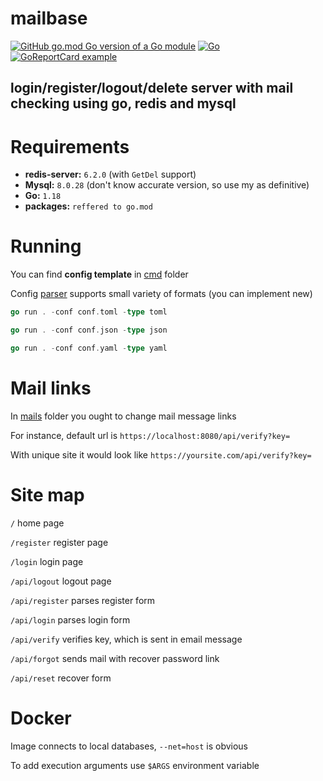# mailbase

[![GitHub go.mod Go version of a Go module](https://img.shields.io/github/go-mod/go-version/illiafox/mailbase.svg)](https://go.dev/learn/)
[![Go](https://github.com/illiafox/mailbase/actions/workflows/go.yml/badge.svg)](https://github.com/illiafox/mailbase/actions/workflows/go.yml)
[![GoReportCard example](https://goreportcard.com/badge/github.com/illiafox/mailbase)](https://goreportcard.com/report/github.com/illiafox/mailbase)

## login/register/logout/delete server with mail checking using go, redis and mysql



# Requirements

* **redis-server:** `6.2.0` (with `GetDel` support)
* **Mysql:** `8.0.28` (don't know accurate version, so use my as definitive)
* **Go:** `1.18`
* **packages:** `reffered to go.mod`

# Running

You can find **config template** in [cmd](https://github.com/illiafox/mailbase/blob/master/cmd/config.toml) folder

Config [parser](https://github.com/illiafox/mailbase/blob/master/util/config/config.go) supports small variety of formats (you can implement new)


```go
go run . -conf conf.toml -type toml

go run . -conf conf.json -type json

go run . -conf conf.yaml -type yaml
```

# Mail links
In [mails](https://github.com/illiafox/mailbase/tree/master/shared/templates/mails) folder you ought to change mail message links

For instance, default url is `https://localhost:8080/api/verify?key=` 

With unique site it would look like `https://yoursite.com/api/verify?key=`


# Site map

`/` home page

`/register` register page

`/login` login page

`/api/logout` logout page

`/api/register` parses register form

`/api/login` parses login form

`/api/verify` verifies key, which is sent in email message

`/api/forgot` sends mail with recover password link

`/api/reset` recover form

# Docker

Image connects to local databases, `--net=host` is obvious

To add execution arguments use `$ARGS` environment variable
